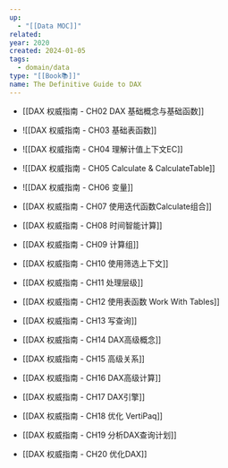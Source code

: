 ```yaml
---
up:
  - "[[Data MOC]]"
related: 
year: 2020
created: 2024-01-05
tags:
  - domain/data
type: "[[Book📚]]"
name: The Definitive Guide to DAX
---
```



- [[DAX 权威指南 - CH02 DAX 基础概念与基础函数]]
- ![[DAX 权威指南 - CH03 基础表函数]]
- ![[DAX 权威指南 - CH04 理解计值上下文EC]]

- ![[DAX 权威指南 - CH05 Calculate & CalculateTable]]
- ![[DAX 权威指南 - CH06 变量]]

- [[DAX 权威指南 - CH07 使用迭代函数Calculate组合]]
- [[DAX 权威指南 - CH08 时间智能计算]]
- [[DAX 权威指南 - CH09 计算组]]
- [[DAX 权威指南 - CH10 使用筛选上下文]]
- [[DAX 权威指南 - CH11 处理层级]]

- [[DAX 权威指南 - CH12 使用表函数 Work With Tables]]
- [[DAX 权威指南 - CH13 写查询]]
- [[DAX 权威指南 - CH14 DAX高级概念]]
-  [[DAX 权威指南 - CH15 高级关系]]
- [[DAX 权威指南 - CH16 DAX高级计算]]
- [[DAX 权威指南 - CH17 DAX引擎]]
- [[DAX 权威指南 - CH18 优化 VertiPaq]]
- [[DAX 权威指南 - CH19 分析DAX查询计划]]
- [[DAX 权威指南 - CH20 优化DAX]]